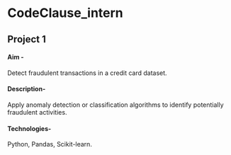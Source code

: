 # CodeClause_intern

## Project 1
#### Aim -

Detect fraudulent transactions in a credit card dataset.

#### Description-
Apply anomaly detection or classification algorithms to identify potentially fraudulent activities.

#### Technologies-
Python, Pandas, Scikit-learn.
